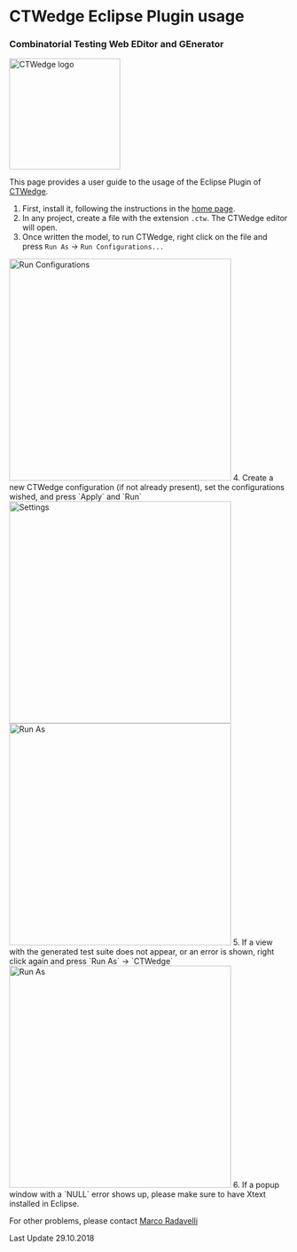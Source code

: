 # CTWedge Eclipse Plugin usage
### Combinatorial Testing Web EDitor and GEnerator
<img src="https://raw.githubusercontent.com/fmselab/ctwedge/master/ctwedge.parent/ctwedge.web/WebRoot/logo.png" width="200" alt="CTWedge logo">

This page provides a user guide to the usage of the Eclipse Plugin of [CTWedge](https://github.com/fmselab/ctwedge).

1. First, install it, following the instructions in the [home page](https://github.com/fmselab/ctwedge).
2. In any project, create a file with the extension `.ctw`. The CTWedge editor will open.
3. Once written the model, to run CTWedge, right click on the file and press `Run As` -> `Run Configurations...`
<img src="https://fmselab.github.io/ctwedge/images/runConfigurations.png" width="400" alt="Run Configurations">
4. Create a new CTWedge configuration (if not already present), set the configurations wished, and press `Apply` and `Run`
<img src="https://fmselab.github.io/ctwedge/images/settings.png" width="400" alt="Settings">
<img src="https://fmselab.github.io/ctwedge/images/generatedTS.png" width="400" alt="Run As">
5. If a view with the generated test suite does not appear, or an error is shown, right click again and press `Run As` -> `CTWedge`
<img src="https://fmselab.github.io/ctwedge/images/runas.png" width="400" alt="Run As">
6. If a popup window with a `NULL` error shows up, please make sure to have Xtext installed in Eclipse.

For other problems, please contact [Marco Radavelli](mailto:marco.radavelli@unibg.it)

Last Update 29.10.2018
